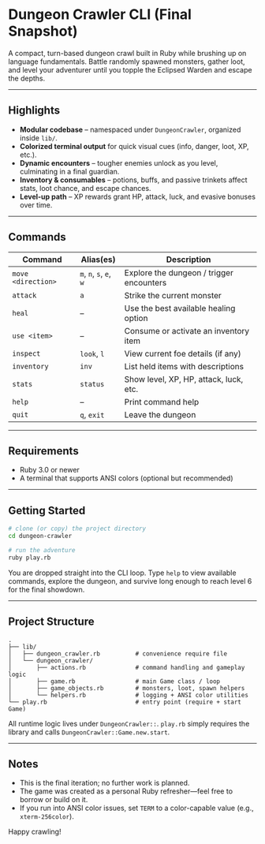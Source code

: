 # Dungeon Crawler CLI (Final Snapshot)

A compact, turn-based dungeon crawl built in Ruby while brushing up on language fundamentals. Battle randomly spawned monsters, gather loot, and level your adventurer until you topple the Eclipsed Warden and escape the depths.

---

## Highlights

- **Modular codebase** – namespaced under `DungeonCrawler`, organized inside `lib/`.
- **Colorized terminal output** for quick visual cues (info, danger, loot, XP, etc.).
- **Dynamic encounters** – tougher enemies unlock as you level, culminating in a final guardian.
- **Inventory & consumables** – potions, buffs, and passive trinkets affect stats, loot chance, and escape chances.
- **Level-up path** – XP rewards grant HP, attack, luck, and evasive bonuses over time.

---

## Commands

| Command                | Alias(es)             | Description                             |
|------------------------|-----------------------|-----------------------------------------|
| `move <direction>`     | `m`, `n`, `s`, `e`, `w` | Explore the dungeon / trigger encounters |
| `attack`               | `a`                   | Strike the current monster               |
| `heal`                 | –                     | Use the best available healing option    |
| `use <item>`           | –                     | Consume or activate an inventory item    |
| `inspect`              | `look`, `l`           | View current foe details (if any)        |
| `inventory`            | `inv`                 | List held items with descriptions        |
| `stats`                | `status`              | Show level, XP, HP, attack, luck, etc.   |
| `help`                 | –                     | Print command help                       |
| `quit`                 | `q`, `exit`           | Leave the dungeon                        |

---

## Requirements

- Ruby 3.0 or newer
- A terminal that supports ANSI colors (optional but recommended)

---

## Getting Started

```bash
# clone (or copy) the project directory
cd dungeon-crawler

# run the adventure
ruby play.rb
```

You are dropped straight into the CLI loop. Type `help` to view available commands, explore the dungeon, and survive long enough to reach level 6 for the final showdown.

---

## Project Structure

```
.
├── lib/
│   ├── dungeon_crawler.rb          # convenience require file
│   └── dungeon_crawler/
│       ├── actions.rb              # command handling and gameplay logic
│       ├── game.rb                 # main Game class / loop
│       ├── game_objects.rb         # monsters, loot, spawn helpers
│       └── helpers.rb              # logging + ANSI color utilities
└── play.rb                         # entry point (require + start Game)
```

All runtime logic lives under `DungeonCrawler::`. `play.rb` simply requires the library and calls `DungeonCrawler::Game.new.start`.

---

## Notes

- This is the final iteration; no further work is planned.
- The game was created as a personal Ruby refresher—feel free to borrow or build on it.
- If you run into ANSI color issues, set `TERM` to a color-capable value (e.g., `xterm-256color`).

Happy crawling!
